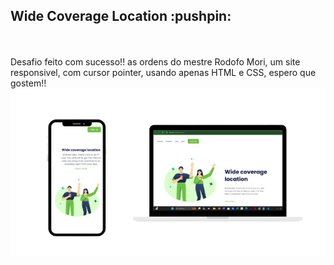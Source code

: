 <h2>Wide Coverage Location :pushpin:</h2>
<br>
<br>
Desafio feito com sucesso!! as ordens do mestre Rodofo Mori, um site responsivel, com cursor pointer, usando apenas HTML e CSS, espero que gostem!!


<img src="https://github.com/Hemerson19/1--Desafio--CSS/blob/master/Computador_e_Celular_1-removebg-preview.png">
